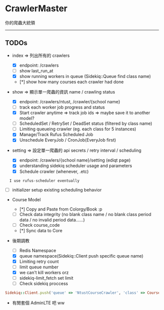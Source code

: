CrawlerMaster
=============

你的爬蟲大統領

-----------------

## TODOs

* index => 列出所有的 crawlers
  - [x] endpoint: /crawlers
  - [ ] show last_run_at
  - [x] show running workers in queue (Sidekiq::Queue find class name)
  - [*] show how many courses each crawler had done

* show => 顯示單一爬蟲的資訊 name / crawling status
  - [x] endpoint: /crawlers/ntust, /crawler/{school name}
  - [ ] track each worker job progress and status
  - [x] Start crawler anytime => track job ids => maybe save it to another model?
  - [ ] ScheduledSet / RetrySet / DeadSet status (filtered by class name)
  - [ ] Limiting queueing crawler (eg. each class for 5 instances)
  - [x] Manage/Track Rufus Scheduled Job
  - [x] Unschedule EveryJob / CronJob(EveryJob first)

* setting => 設定單一爬蟲的 api secrets / retry interval / scheduling
  - [x] endpoint: /crawlers/{school name}/setting (ediqt page)
  - [x] understanding sidekiq scheduler usage and parameters
  - [x] Schedule crawler (whenever, .etc)
```
  I use rufus-scheduler eventually
```
  - [ ] initializer setup existing scheduling behavior

* Course Model
  - [*] Copy and Paste from Colorgy/Book :p
  - [ ] Check data integrity (no blank class name / no blank class period data / no invalid period data......)
  - [ ] Check course_code
  - [*] Sync data to Core

* 後期調教
  - [ ] Redis Namespace
  - [x] queue namespace(Sidekiq::Client push specific queue name)
  - [x] Limiting retry count
  - [ ] limit queue number
  - [x] we can't kill workers orz
  - [ ] sidekiq-limit_fetch set limit
  - [ ] Check sidekiq proccess

```ruby
Sidekiq::Client.push('queue' => 'NtustCourseCrawler', 'class' => CourseCrawler::Worker, 'args' => ['NtustCourseCrawler'])
```

* 有閒套個 AdminLTE 吧 ww
